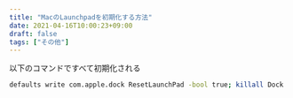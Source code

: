 ```yaml
---
title: "MacのLaunchpadを初期化する方法"
date: 2021-04-16T10:00:23+09:00
draft: false
tags: ["その他"] 
---
```

<!--more-->
以下のコマンドですべて初期化される
```bash
defaults write com.apple.dock ResetLaunchPad -bool true; killall Dock
```
